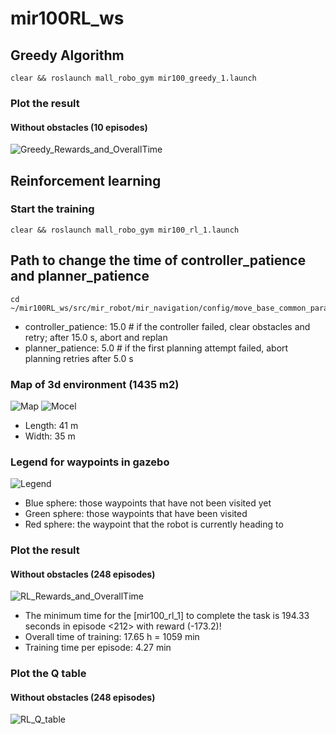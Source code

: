 # mir100RL_ws

## Greedy Algorithm
```
clear && roslaunch mall_robo_gym mir100_greedy_1.launch
```
### Plot the result
#### Without obstacles (10 episodes)
![Greedy_Rewards_and_OverallTime](https://github.com/liuyuzhou66/mir100RL_ws/blob/master/Results_Plot/Greedy_OverallTime.png)

## Reinforcement learning
### Start the training
```
clear && roslaunch mall_robo_gym mir100_rl_1.launch
```
## Path to change the time of controller_patience and planner_patience
```
cd ~/mir100RL_ws/src/mir_robot/mir_navigation/config/move_base_common_params.yaml
```
- controller_patience: 15.0    # if the controller failed, clear obstacles and retry; after 15.0 s, abort and replan
- planner_patience: 5.0        # if the first planning attempt failed, abort planning retries after 5.0 s

### Map of 3d environment (1435 m2)
![Map](https://github.com/liuyuzhou66/mir100RL_ws/blob/master/src/new_mir_gazebo/maps/mallmap.png)
![Mocel](https://github.com/liuyuzhou66/mir100RL_ws/blob/master/Results_Plot/mall.png)
- Length: 41 m
- Width: 35 m
### Legend for waypoints in gazebo
![Legend](https://github.com/liuyuzhou66/mir100RL_ws/blob/master/Results_Plot/Legend.png)
- Blue sphere: those waypoints that have not been visited yet
- Green sphere: those waypoints that have been visited
- Red sphere: the waypoint that the robot is currently heading to

### Plot the result
#### Without obstacles (248 episodes)
![RL_Rewards_and_OverallTime](https://github.com/liuyuzhou66/mir100RL_ws/blob/master/Results_Plot/RL_Rewards_and_OverallTime.png)
- The minimum time for the [mir100_rl_1] to complete the task is 194.33 seconds in episode <212> with reward (-173.2)!
- Overall time of training: 17.65 h = 1059 min
- Training time per episode: 4.27 min

### Plot the Q table
#### Without obstacles (248 episodes)
![RL_Q_table](https://github.com/liuyuzhou66/mir100RL_ws/blob/master/Results_Plot/RL_Q_table.png)

